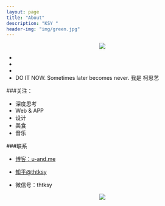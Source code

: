 ```yaml
---
layout: page
title: "About"
description: "KSY "
header-img: "img/green.jpg"
---
```



<center>
    <p><img src="http://7xlfkx.com1.z0.glb.clouddn.com/white2.jpg" align="center"></p>
</center>

- 
- 
- 
- DO IT NOW. Sometimes later becomes never.
                                我是 柯思艺


###关注：

- 深度思考
- Web & APP
- 设计
- 美食
- 音乐








###联系

- [博客：u-and.me](u-and.me)

- [知乎@thtksy](http://www.zhihu.com/people/Feat)

- 微信号：thtksy


<center>
    <p><img src="http://i173.photobucket.com/albums/w63/cnfeat/2015-08-29-2_zpsqj7po8eo.png" align="center"></p>
</center>






